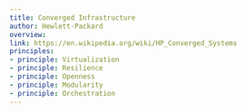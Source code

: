 ```yaml
---
title: Converged Infrastructure
author: Hewlett-Packard
overview:
link: https://en.wikipedia.org/wiki/HP_Converged_Systems
principles:
- principle: Virtualization
- principle: Resilience
- principle: Openness
- principle: Modularity
- principle: Orchestration
---
```

